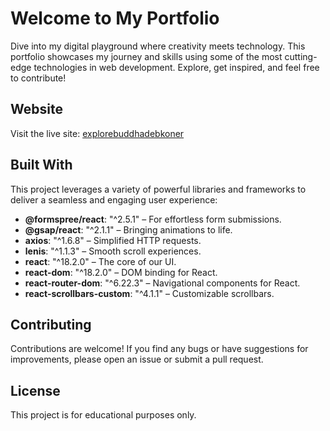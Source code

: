 # Welcome to My Portfolio

Dive into my digital playground where creativity meets technology. This portfolio showcases my journey and skills using some of the most cutting-edge technologies in web development. Explore, get inspired, and feel free to contribute!

## Website
Visit the live site: [explorebuddhadebkoner](https://explorebuddhadebkoner.onrender.com)

## Built With
This project leverages a variety of powerful libraries and frameworks to deliver a seamless and engaging user experience:

- **@formspree/react**: "^2.5.1" – For effortless form submissions.
- **@gsap/react**: "^2.1.1" – Bringing animations to life.
- **axios**: "^1.6.8" – Simplified HTTP requests.
- **lenis**: "^1.1.3" – Smooth scroll experiences.
- **react**: "^18.2.0" – The core of our UI.
- **react-dom**: "^18.2.0" – DOM binding for React.
- **react-router-dom**: "^6.22.3" – Navigational components for React.
- **react-scrollbars-custom**: "^4.1.1" – Customizable scrollbars.

## Contributing

Contributions are welcome! If you find any bugs or have suggestions for improvements, please open an issue or submit a pull request.

## License

This project is for educational purposes only.